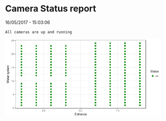 Camera Status report
================
16/05/2017 - 15:03:06

    All cameras are up and running

![](camreport_files/figure-markdown_github/unnamed-chunk-2-1.png)
